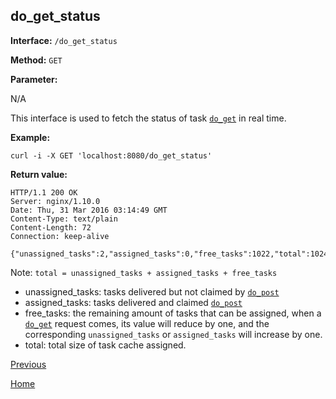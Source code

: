 ## do_get_status ##

**Interface:** `/do_get_status`

**Method:** `GET`

**Parameter:** 

N/A
  
This interface is used to fetch the status of task [`do_get`](do_get.md) in real time.

**Example:**

    curl -i -X GET 'localhost:8080/do_get_status'

**Return value:**

    HTTP/1.1 200 OK
    Server: nginx/1.10.0
    Date: Thu, 31 Mar 2016 03:14:49 GMT
    Content-Type: text/plain
    Content-Length: 72
    Connection: keep-alive
    
    {"unassigned_tasks":2,"assigned_tasks":0,"free_tasks":1022,"total":1024}

Note: `total = unassigned_tasks + assigned_tasks + free_tasks`

* unassigned_tasks: tasks delivered but not claimed by [`do_post`](do_post.md)
* assigned_tasks: tasks delivered and claimed [`do_post`](do_post.md) 
* free_tasks: the remaining amount of tasks that can be assigned, when a [`do_get`](do_get.md) request comes, its value will reduce by one, and the corresponding `unassigned_tasks` or `assigned_tasks` will increase by one.
* total: total size of task cache assigned.

[Previous](../ha.md)

[Home](../../index.md)